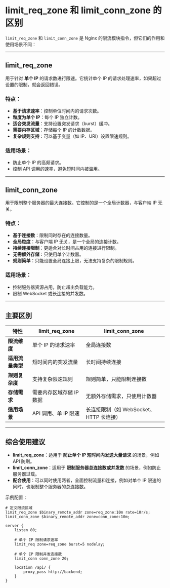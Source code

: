 # limit_req_zone 和 limit_conn_zone 的区别

`limit_req_zone` 和 `limit_conn_zone` 是 Nginx 的限流模块指令，但它们的作用和使用场景不同：

------

## **limit_req_zone**

用于针对 **单个 IP** 的请求数进行限速。它统计单个 IP 的请求处理速率，如果超过设置的限制，就会返回错误。

### 特点：

- **基于请求速率**：控制单位时间内的请求次数。
- **粒度为单个 IP**：每个 IP 独立计数。
- **适合突发流量**：支持设置突发请求（burst）缓冲。
- **需要内存区域**：存储每个 IP 的计数数据。
- **复杂规则支持**：可以基于变量（如 IP、URI）设置限速规则。

### 适用场景：

- 防止单个 IP 的高频请求。
- 控制 API 调用的速率，避免短时间内被滥用。

------

## **limit_conn_zone**

用于限制整个服务器的最大连接数。它控制的是一个全局计数器，与客户端 IP 无关。

### 特点：

- **基于连接数**：限制同时存在的连接数量。
- **全局粒度**：与客户端 IP 无关，是一个全局的连接计数。
- **持续连接限制**：更适合对长时间占用的连接进行限制。
- **无需额外存储**：只使用单个计数器。
- **规则简单**：只能设置全局连接上限，无法支持复杂的限制规则。

### 适用场景：

- 控制服务器资源占用，防止超出负载能力。
- 限制 WebSocket 或长连接的并发数。

------

## **主要区别**

| 特性             | **limit_req_zone**       | **limit_conn_zone**                     |
| ---------------- | ------------------------ | --------------------------------------- |
| **限流维度**     | 单个 IP 的请求速率       | 全局连接数                              |
| **适用流量类型** | 短时间内的突发流量       | 长时间持续连接                          |
| **规则复杂度**   | 支持复杂限速规则         | 规则简单，只能限制连接数                |
| **存储需求**     | 需要内存区域存储 IP 数据 | 无额外存储需求，只使用计数器            |
| **适用场景**     | API 调用、单 IP 限速     | 长连接限制（如 WebSocket、HTTP 长连接） |

------

## **综合使用建议**

- **limit_req_zone**：适用于 **防止单个 IP 短时间内发送大量请求** 的场景，例如 API 防刷。
- **limit_conn_zone**：适用于 **限制服务器总连接数或并发数** 的场景，例如防止服务器过载。
- **配合使用**：可以同时使用两者，全面控制流量和连接，例如对单个 IP 限速的同时，也限制整个服务器的总连接数。

示例配置：

```nginx
# 定义限流区域
limit_req_zone $binary_remote_addr zone=req_zone:10m rate=10r/s;
limit_conn_zone $binary_remote_addr zone=conn_zone:10m;

server {
    listen 80;

    # 单个 IP 限制请求速率
    limit_req zone=req_zone burst=5 nodelay;

    # 单个 IP 限制并发连接数
    limit_conn conn_zone 20;

    location /api/ {
        proxy_pass http://backend;
    }
}
```